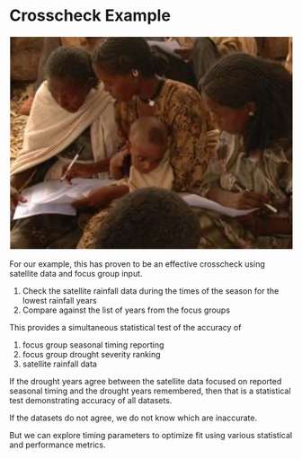# Crosscheck Example

![](assets/images/FillingoutFormswithChild.png) 

For our example, this has proven to be an effective crosscheck using satellite data and focus group input.

1. Check the satellite rainfall data during the times of the season for the lowest rainfall years
2. Compare against the list of years from the focus groups

This provides a simultaneous statistical test of the accuracy of

1. focus group seasonal timing reporting
2. focus group drought severity ranking
3. satellite rainfall data

If the drought years agree between the satellite data focused on reported seasonal timing 
and the drought years remembered, then that is a statistical test demonstrating accuracy of all datasets.

If the datasets do not agree, we do not know which are inaccurate. 

But we can explore timing parameters to optimize fit using various statistical and performance metrics.

